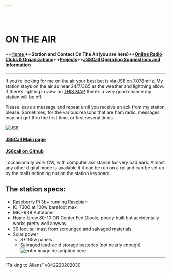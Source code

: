 ```yaml
---


---
```


<h1 id="on-the-air">ON THE AIR</h1>
<h4 id="home--station-and-contact-on-the-airyou-are-hereonline-radio-clubs--organizationsprojectsjs8call-operating-suggestions-and-information">++<a href="index.md">Home </a> ++Station and Contact On The Air(you are here)++<a href="hclubs.md">Online Radio Clubs &amp; Organizations</a>++<a href="projects.md">Projects</a>++<a href="js8opsuggestions.md">JS8Call Operating Suggestions and Information</a></h4>
<hr>
<p>If you’re looking for me on the air your best bet is via  <a href="http://js8call.com/">JS8</a>  on 7.078mHz. My station stays on the air as near 24/7/365 as the weather and lightning allow. If there’s lighting in view on  <a href="%5Bhttp://www.lightningmaps.org/?lang=en#y=34.0379;x=-88.9081;z=9;t=2;m=oss;r=0;s=15;o=0;b=68.93;d=2;dl=2;dc=0;ts=0;tr=1;%5D(http://www.lightningmaps.org/?lang=en#y=34.0379;x=-88.9081;z=9;t=2;m=oss;r=0;s=15;o=0;b=68.93;d=2;dl=2;dc=0;ts=0;tr=1;)">THIS MAP</a> there’s a very good chance my station will be off.</p>
<p>Please leave a message and repeat until you receive an ack from my station please.  Sometimes, for the various reasons that are ham radio, messages may not get thru the first time, or first several times.</p>
<p><a href="http://js8call.com/"><img src="https://i.postimg.cc/sxdKgfqk/web-header-2-1024x165.png" alt="JS8"></a></p>
<h4 id="js8call-main-page"><a href="http://js8call.com/">JS8Call Main page</a></h4>
<h4 id="js8call-on-github"><a href="https://github.com/jsherer/ft8call">JS8call on Github</a></h4>
<p>I occasionally work CW, with computer assistance for very bad ears. Almost any other digital mode is available if it can be run on a rpi and can be set up by the malfunctioning nut on the station keyboard.</p>
<h2 id="the-station-specs">The station specs:</h2>
<ul>
<li>Raspberry Pi 3b+ running Raspbian</li>
<li>IC-7300 at 100w barefoot max</li>
<li>MFJ-939 Autotuner</li>
<li>Home-brew 80-10 Off Center Fed Dipole, poorly built but accidentally works pretty well anyway.</li>
<li>30 foot tall mast from scrounged and salvaged materials.</li>
<li>Solar power
<ul>
<li>8*165w panels</li>
<li>Salvaged lead-acid storage batteries (not nearly enough)<br>
<img src="https://i.postimg.cc/hv6yxbX5/309520-1.jpg" alt="enter image description here"></li>
</ul>
</li>
</ul>
<hr>
<p>“Talking to Aliens” v042220202030</p>

